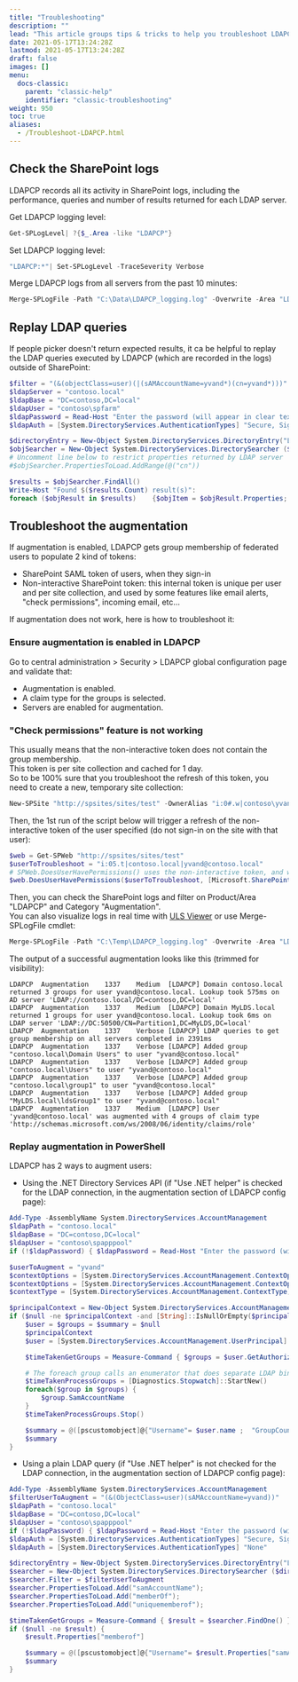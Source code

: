 ```yaml
---
title: "Troubleshooting"
description: ""
lead: "This article groups tips & tricks to help you troubleshoot LDAPCP if it's not working as expected."
date: 2021-05-17T13:24:28Z
lastmod: 2021-05-17T13:24:28Z
draft: false
images: []
menu: 
  docs-classic:
    parent: "classic-help"
    identifier: "classic-troubleshooting"
weight: 950
toc: true
aliases:
  - /Troubleshoot-LDAPCP.html
---
```


## Check the SharePoint logs

LDAPCP records all its activity in SharePoint logs, including the performance, queries and number of results returned for each LDAP server.

Get LDAPCP logging level:

```powershell
Get-SPLogLevel| ?{$_.Area -like "LDAPCP"}
```

Set LDAPCP logging level:

```powershell
"LDAPCP:*"| Set-SPLogLevel -TraceSeverity Verbose
```

Merge LDAPCP logs from all servers from the past 10 minutes:

```powershell
Merge-SPLogFile -Path "C:\Data\LDAPCP_logging.log" -Overwrite -Area "LDAPCP" -StartTime (Get-Date).AddMinutes(-10)
```

## Replay LDAP queries

If people picker doesn't return expected results, it ca be helpful to replay the LDAP queries executed by LDAPCP (which are recorded in the logs) outside of SharePoint:

```powershell
$filter = "(&(objectClass=user)(|(sAMAccountName=yvand*)(cn=yvand*)))"
$ldapServer = "contoso.local"
$ldapBase = "DC=contoso,DC=local"
$ldapUser = "contoso\spfarm"
$ldapPassword = Read-Host "Enter the password (will appear in clear text)"
$ldapAuth = [System.DirectoryServices.AuthenticationTypes] "Secure, Signing"

$directoryEntry = New-Object System.DirectoryServices.DirectoryEntry("LDAP://$ldapServer/$ldapBase" , $ldapUser, $ldapPassword, $ldapAuth)
$objSearcher = New-Object System.DirectoryServices.DirectorySearcher ($directoryEntry, $filter)
# Uncomment line below to restrict properties returned by LDAP server
#$objSearcher.PropertiesToLoad.AddRange(@("cn"))

$results = $objSearcher.FindAll() 
Write-Host "Found $($results.Count) result(s)":
foreach ($objResult in $results)    {$objItem = $objResult.Properties; $objItem}
```

## Troubleshoot the augmentation

If augmentation is enabled, LDAPCP gets group membership of federated users to populate 2 kind of tokens:

- SharePoint SAML token of users, when they sign-in
- Non-interactive SharePoint token: this internal token is unique per user and per site collection, and used by some features like email alerts, "check permissions", incoming email, etc...

If augmentation does not work, here is how to troubleshoot it:

### Ensure augmentation is enabled in LDAPCP

Go to central administration > Security > LDAPCP global configuration page and validate that:

- Augmentation is enabled.
- A claim type for the groups is selected.
- Servers are enabled for augmentation.

### "Check permissions" feature is not working

This usually means that the non-interactive token does not contain the group membership.  
This token is per site collection and cached for 1 day.  
So to be 100% sure that you troubleshoot the refresh of this token, you need to create a new, temporary site collection:

```powershell
New-SPSite "http://spsites/sites/test" -OwnerAlias "i:0#.w|contoso\yvand" -Language 1033 -Template "STS#0"
```

Then, the 1st run of the script below will trigger a refresh of the non-interactive token of the user specified (do not sign-in on the site with that user):

```powershell
$web = Get-SPWeb "http://spsites/sites/test"
$userToTroubleshoot = "i:05.t|contoso.local|yvand@contoso.local"
# SPWeb.DoesUserHavePermissions() uses the non-interactive token, and will refresh it only if it is expired
$web.DoesUserHavePermissions($userToTroubleshoot, [Microsoft.SharePoint.SPBasePermissions]::EditListItems)
```

Then, you can check the SharePoint logs and filter on Product/Area "LDAPCP" and Category "Augmentation".  
You can also visualize logs in real time with [ULS Viewer](https://www.microsoft.com/en-us/download/details.aspx?id=44020) or use Merge-SPLogFile cmdlet:

```powershell
Merge-SPLogFile -Path "C:\Temp\LDAPCP_logging.log" -Overwrite -Area "LDAPCP" -Category "Augmentation" -StartTime (Get-Date).AddDays(-1)
```

The output of a successful augmentation looks like this (trimmed for visibility):

```text
LDAPCP  Augmentation    1337    Medium  [LDAPCP] Domain contoso.local returned 3 groups for user yvand@contoso.local. Lookup took 575ms on AD server 'LDAP://contoso.local/DC=contoso,DC=local'
LDAPCP  Augmentation    1337    Medium  [LDAPCP] Domain MyLDS.local returned 1 groups for user yvand@contoso.local. Lookup took 6ms on LDAP server 'LDAP://DC:50500/CN=Partition1,DC=MyLDS,DC=local'
LDAPCP  Augmentation    1337    Verbose [LDAPCP] LDAP queries to get group membership on all servers completed in 2391ms
LDAPCP  Augmentation    1337    Verbose [LDAPCP] Added group "contoso.local\Domain Users" to user "yvand@contoso.local"
LDAPCP  Augmentation    1337    Verbose [LDAPCP] Added group "contoso.local\Users" to user "yvand@contoso.local"
LDAPCP  Augmentation    1337    Verbose [LDAPCP] Added group "contoso.local\group1" to user "yvand@contoso.local"
LDAPCP  Augmentation    1337    Verbose [LDAPCP] Added group "MyLDS.local\ldsGroup1" to user "yvand@contoso.local"
LDAPCP  Augmentation    1337    Medium  [LDAPCP] User 'yvand@contoso.local' was augmented with 4 groups of claim type 'http://schemas.microsoft.com/ws/2008/06/identity/claims/role'
```

### Replay augmentation in PowerShell

LDAPCP has 2 ways to augment users:

- Using the .NET Directory Services API (if "Use .NET helper" is checked for the LDAP connection, in the augmentation section of LDAPCP config page):

```powershell
Add-Type -AssemblyName System.DirectoryServices.AccountManagement
$ldapPath = "contoso.local"
$ldapBase = "DC=contoso,DC=local"
$ldapUser = "contoso\spapppool"
if (!$ldapPassword) { $ldapPassword = Read-Host "Enter the password (will appear in clear text)" }

$userToAugment = "yvand"
$contextOptions = [System.DirectoryServices.AccountManagement.ContextOptions] "Negotiate, Signing, Sealing" # Encrypted connection, traffic unreadable in network analyzer
$contextOptions = [System.DirectoryServices.AccountManagement.ContextOptions] "SimpleBind" # LDAP traffic is in clear text
$contextType = [System.DirectoryServices.AccountManagement.ContextType]::Domain

$principalContext = New-Object System.DirectoryServices.AccountManagement.PrincipalContext ($contextType, $ldapPath, $ldapBase, $contextOptions, $ldapUser, $ldapPassword)
if ($null -ne $principalContext -and [String]::IsNullOrEmpty($principalContext.ConnectedServer) -eq $false) {
    $user = $groups = $summary = $null
    $principalContext
    $user = [System.DirectoryServices.AccountManagement.UserPrincipal]::FindByIdentity($principalContext, $userToAugment)

    $timeTakenGetGroups = Measure-Command { $groups = $user.GetAuthorizationGroups() }

    # The foreach group calls an enumerator that does separate LDAP binds for each group
    $timeTakenProcessGroups = [Diagnostics.Stopwatch]::StartNew()
    foreach($group in $groups) {
        $group.SamAccountName
    }
    $timeTakenProcessGroups.Stop()

    $summary = @([pscustomobject]@{"Username"= $user.name ;  "GroupCount" = $($groups | Measure-Object).Count; "GetGroupsDuration"= $timeTakenGetGroups.TotalMilliseconds; "ProcessGroupsDuration"= $timeTakenProcessGroups.Elapsed.TotalMilliseconds})
    $summary
}
```

- Using a plain LDAP query (if "Use .NET helper" is not checked for the LDAP connection, in the augmentation section of LDAPCP config page):

```powershell
Add-Type -AssemblyName System.DirectoryServices.AccountManagement
$filterUserToAugment = "(&(ObjectClass=user)(sAMAccountName=yvand))"
$ldapPath = "contoso.local"
$ldapBase = "DC=contoso,DC=local"
$ldapUser = "contoso\spapppool"
if (!$ldapPassword) { $ldapPassword = Read-Host "Enter the password (will appear in clear text)" }
$ldapAuth = [System.DirectoryServices.AuthenticationTypes] "Secure, Signing"
$ldapAuth = [System.DirectoryServices.AuthenticationTypes] "None"

$directoryEntry = New-Object System.DirectoryServices.DirectoryEntry("LDAP://$ldapPath/$ldapBase" , $ldapUser, $ldapPassword, $ldapAuth)
$searcher = New-Object System.DirectoryServices.DirectorySearcher ($directoryEntry)
$searcher.Filter = $filterUserToAugment
$searcher.PropertiesToLoad.Add("samAccountName");
$searcher.PropertiesToLoad.Add("memberOf");
$searcher.PropertiesToLoad.Add("uniquememberof");

$timeTakenGetGroups = Measure-Command { $result = $searcher.FindOne() }
if ($null -ne $result) {
    $result.Properties["memberof"]

    $summary = @([pscustomobject]@{"Username"= $result.Properties["samAccountName"][0] ;  "GroupCount" = $result.Properties["memberof"].Count; "GetGroupsDuration"= $timeTakenGetGroups.TotalMilliseconds})
    $summary
}
```
